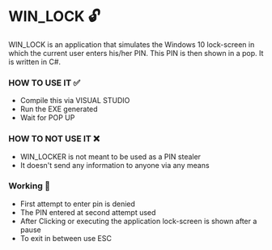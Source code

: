 # WIN_LOCK :unlock:
WIN_LOCK is an application that simulates the Windows 10 lock-screen in which the current user enters his/her PIN. This PIN is then shown in a pop. It is written in C#.

### HOW TO USE IT :white_check_mark:
- Compile this via VISUAL STUDIO
- Run the EXE generated
- Wait for POP UP
  
### HOW TO NOT USE IT :x:
- WIN_LOCKER is not meant to be used as a PIN stealer
- It doesn't send any information to anyone via any means

### Working :wrench:
- First attempt to enter pin is denied
- The PIN entered at second attempt used
- After Clicking or executing the application lock-screen is shown after a pause
- To exit in between use ESC
